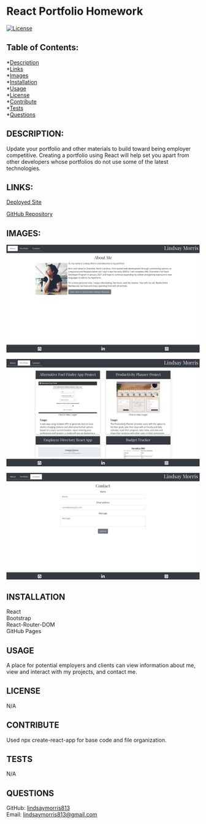 # React Portfolio Homework

[![License](https://img.shields.io/static/v1?label=license&message=NONE&color=success)](https://github.com/lindsaymorris813/reactPortfolio)

## Table of Contents:
*[Description](#description)  
*[Links](#links)  
*[Images](#images)  
*[Installation](#installation)  
*[Usage](#usage)  
*[License](#license)  
*[Contribute](#contribute)  
*[Tests](#tests)  
*[Questions](#questions)  

## DESCRIPTION:

Update your portfolio and other materials to build toward being employer competitive. Creating a portfolio using React will help set you apart from other developers whose portfolios do not use some of the latest technologies.

## LINKS:

[Deployed Site](https://lindsaymorris813.github.io/reactPortfolio/)  

[GitHub Repository](https://github.com/lindsaymorris813/reactPortfolio)  

## IMAGES:

![Home Page](public/assets/aboutme.png)

![Portfolio Page](public/assets/portfolio.png)

![Contact Page](public/assets/contact.png)

## INSTALLATION

React  
Bootstrap  
React-Router-DOM  
GitHub Pages  

## USAGE

A place for potential employers and clients can view information about me, view and interact with my projects, and contact me.

## LICENSE

N/A

## CONTRIBUTE

Used npx create-react-app for base code and file organization.

## TESTS

N/A

## QUESTIONS

GitHub: [lindsaymorris813](https://github.com/lindsaymorris813)  
Email: lindsaymorris813@gmail.com